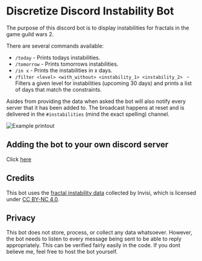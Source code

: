 # Discretize Discord Instability Bot

The purpose of this discord bot is to display instabilities for fractals in the game guild wars 2.

There are several commands available:

- `/today` - Prints todays instabilities.
- `/tomorrow` - Prints tomorrows instabilities.
- `/in x` - Prints the instabilities in x days.
- `/filter <level> <with_without> <instability_1> <instability_2> ` - Filters a given level for instabilities (upcoming 30 days) and prints a list of days that match the constraints.

Asides from providing the data when asked the bot will also notify every server that it has been added to. The broadcast happens at reset and is delivered in the `#instabilities` (mind the exact spelling) channel.

![Example printout](https://cdn.discordapp.com/attachments/504607260316663813/894177872565129236/unknown.png)

## Adding the bot to your own discord server

Click [here](https://discord.com/api/oauth2/authorize?client_id=502097175581556736&permissions=274877975552&scope=bot)

## Credits

This bot uses the [fractal instability data](https://github.com/Invisi/gw2-fotm-instabilities) collected by Invisi, which is licensed under [CC BY-NC 4.0](https://creativecommons.org/licenses/by-nc/4.0/).

## Privacy

This bot does not store, process, or collect any data whatsoever. However, the bot needs to listen to every message being sent to be able to reply appropriately. This can be verified fairly easily in the code. If you dont believe me, feel free to host the bot yourself.
